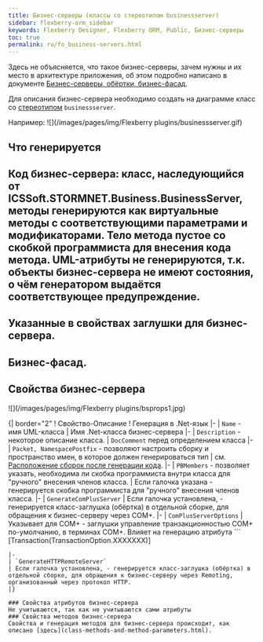 ```yaml
---
title: Бизнес-серверы (классы со стереотипом businessserver) 
sidebar: flexberry-orm_sidebar
keywords: Flexberry Designer, Flexberry ORM, Public, Бизнес-серверы
toc: true
permalink: ru/fo_business-servers.html
---
```


Здесь не объясняется, что такое бизнес-серверы, зачем нужны и их место в архитектуре приложения, об этом подробно написано в документе [Бизнес-серверы, обёртки, бизнес-фасад](business--servers--wrapper--business--facade.html). 

Для описания бизнес-сервера необходимо создать на диаграмме класс со [стереотипом](key-concepts-flexberry-designer.html) `businessserver`.

Например:
![](/images/pages/img/Flexberry plugins/businessserver.gif)
## Что генерируется
## Код бизнес-сервера: класс, наследующийся от ICSSoft.STORMNET.Business.BusinessServer, методы генерируются как виртуальные методы с соответствующими параметрами и модификаторами. Тело метода пустое со скобкой программиста для внесения кода метода. UML-атрибуты не генерируются, т.к. объекты бизнес-сервера не имеют состояния, о чём генератором выдаётся соответствующее предупреждение. 
## Указанные в свойствах заглушки для бизнес-сервера. 
## Бизнес-фасад. 

## Свойства бизнес-сервера
![](/images/pages/img/Flexberry plugins/bsprops1.jpg)

{| border="2"
! Свойство-Описание
! Генерация в .Net-язык
|-
| `Name` - имя UML-класса
| Имя .Net-класса бизнес-сервера
|-
| `Description` - некоторое описание класса.
| `DocComment` перед определением класса
|-
| `Packet, NamespacePostfix` - позволяют настроить сборку и пространство имен, в которое должен генерироваться тип 
| см. [Расположение сборок после генерации кода](location-assembly-after-code-generation.html).
|-
| `PBMembers` - позволяет указать, необходима ли скобка программиста внутри класса для "ручного" внесения членов класса.
| Если галочка указана - генерируется скобка программиста для "ручного" внесения членов класса.
|-
| `GenerateComPlusServer`
| Если галочка установлена, - генерируется класс-заглушка (обёртка) в отдельной сборке, для обращения к бизнес-серверу через COM+.
|-
| `ComPlusServerOptions`
| Указывает для COM+ - заглушки управление транзакционностью COM+ по-умолчанию, в терминах COM+. Влияет на генерацию атрибута ```
[Transaction(TransactionOption.XXXXXXX)]
``` непосредственно перед классом заглушки
|-
| `GenerateHTTPRemoteServer`
| Если галочка установлена, - генерируется класс-заглушка (обёртка) в отдельной сборке, для обращения к бизнес-серверу через Remoting, организованный через протокол HTTP.
|}

### Свойства атрибутов бизнес-сервера
Не учитываются, так как не учитываются сами атрибуты
### Свойства методов бизнес-сервера
Свойства и генерация методов для бизнес-сервера происходит, как описано [здесь](class-methods-and-method-parameters.html).

